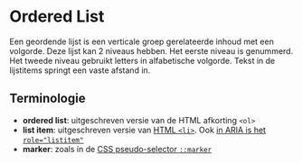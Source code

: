 # Ordered List

Een geordende lijst is een verticale groep gerelateerde inhoud met een volgorde. Deze lijst kan 2 niveaus hebben. Het eerste niveau is genummerd. Het tweede niveau gebruikt letters in alfabetische volgorde. Tekst in de lijstitems springt een vaste afstand in.

## Terminologie

- **ordered list**: uitgeschreven versie van de HTML afkorting `<ol>`
- **list item**: uitgeschreven versie van [HTML `<li>`](https://html.spec.whatwg.org/multipage/grouping-content.html#the-li-element). Ook [in ARIA is het `role="listitem"`](https://www.w3.org/TR/wai-aria-1.2/#listitem)
- **marker**: zoals in de [CSS pseudo-selector `::marker`](https://drafts.csswg.org/css-pseudo-4/#marker-pseudo)
